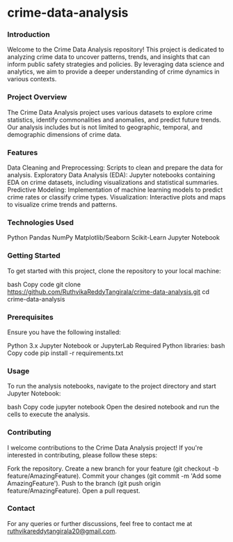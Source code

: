 # crime-data-analysis

### Introduction
Welcome to the Crime Data Analysis repository! This project is dedicated to analyzing crime data to uncover patterns, trends, and insights that can inform public safety strategies and policies. By leveraging data science and analytics, we aim to provide a deeper understanding of crime dynamics in various contexts.

### Project Overview
The Crime Data Analysis project uses various datasets to explore crime statistics, identify commonalities and anomalies, and predict future trends. Our analysis includes but is not limited to geographic, temporal, and demographic dimensions of crime data.

### Features
Data Cleaning and Preprocessing: Scripts to clean and prepare the data for analysis.
Exploratory Data Analysis (EDA): Jupyter notebooks containing EDA on crime datasets, including visualizations and statistical summaries.
Predictive Modeling: Implementation of machine learning models to predict crime rates or classify crime types.
Visualization: Interactive plots and maps to visualize crime trends and patterns.

### Technologies Used
Python
Pandas
NumPy
Matplotlib/Seaborn
Scikit-Learn
Jupyter Notebook

### Getting Started
To get started with this project, clone the repository to your local machine:

bash
Copy code
git clone https://github.com/RuthvikaReddyTangirala/crime-data-analysis.git
cd crime-data-analysis
### Prerequisites
Ensure you have the following installed:

Python 3.x
Jupyter Notebook or JupyterLab
Required Python libraries:
bash
Copy code
pip install -r requirements.txt

### Usage
To run the analysis notebooks, navigate to the project directory and start Jupyter Notebook:

bash
Copy code
jupyter notebook
Open the desired notebook and run the cells to execute the analysis.

### Contributing
I welcome contributions to the Crime Data Analysis project! If you're interested in contributing, please follow these steps:

Fork the repository.
Create a new branch for your feature (git checkout -b feature/AmazingFeature).
Commit your changes (git commit -m 'Add some AmazingFeature').
Push to the branch (git push origin feature/AmazingFeature).
Open a pull request.

### Contact
For any queries or further discussions, feel free to contact me at ruthvikareddytangirala20@gmail.com.

